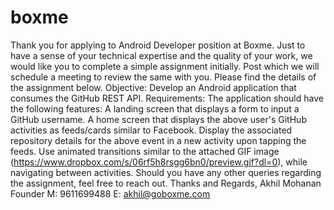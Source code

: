 # boxme
Thank you for applying to Android Developer position at Boxme.  Just to have a sense of your technical expertise and the quality of your work, we would like you to complete a simple assignment initially. Post which we will schedule a meeting to review the same with you. Please find the details of the assignment below.   Objective:  Develop an Android application that consumes the GitHub REST API.  Requirements:  The application should have the following features: A landing screen that displays a form to input a GitHub username.  A home screen that displays the above user's GitHub activities as feeds/cards similar to Facebook.  Display the associated repository details for the above event in a new activity upon tapping the feeds.  Use animated transitions similar to the attached GIF image (https://www.dropbox.com/s/06rf5h8rsgg6bn0/preview.gif?dl=0), while navigating between activities.  Should you have any other queries regarding the assignment, feel free to reach out.  Thanks and Regards,  Akhil Mohanan Founder  M: 9611699488  E: akhil@goboxme.com
